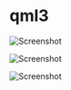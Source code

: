 # qml3


![Screenshot](Qt_interact.png)


![Screenshot](Qt_interact1.png)


![Screenshot](Qt_interact2.png)
